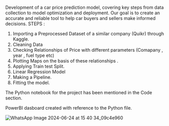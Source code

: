 Development of a car price prediction model, covering key steps from data collection to model optimization and deployment. Our goal is to create an accurate and reliable tool to help car buyers and sellers make informed decisions.
STEPS : 
 1) Importing a Preprocessed Dataset of a similar company (Quikr) through Kaggle.
 2) Cleaning Data
 3) Checking Relationships of Price with different parameters (Comapany , year , fuel type etc)
 4) Plotting Maps on the basis of these relationships .
 5) Applying Train test Split.
 6) Linear Regression Model
 7) Making a Pipeline.
 8) Fitting the model.

 The Python notebook for the project has been mentioned in the Code section.

PowerBI dasboard created with reference to the Python file.

![WhatsApp Image 2024-06-24 at 15 40 34_09c4e960](https://github.com/sparshjaggi07/Car-Price-Prediction-Model/assets/145780814/fcf1c2f0-0698-499a-b4ee-a7db41a1e9f2)
